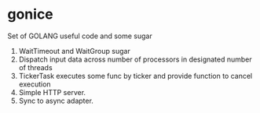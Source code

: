 # gonice
Set of GOLANG useful code and some sugar

1. WaitTimeout and WaitGroup sugar
2. Dispatch input data across number of processors in designated number of threads
3. TickerTask executes some func by ticker and provide function to cancel execution 
4. Simple HTTP server.
5. Sync to async adapter.  
